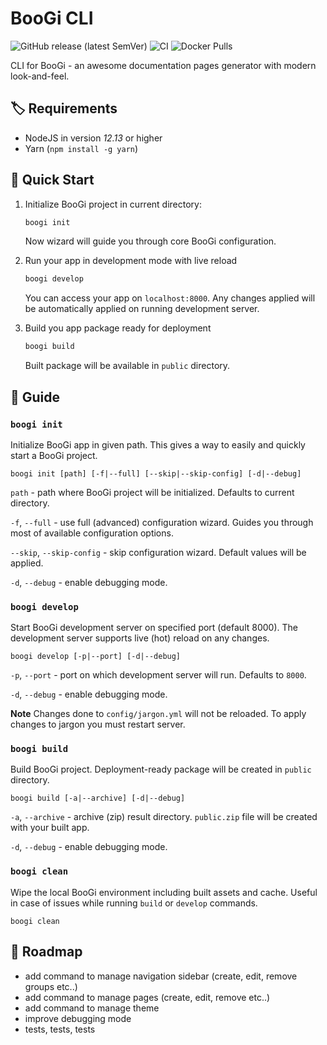 # BooGi CLI

![GitHub release (latest SemVer)](https://img.shields.io/github/v/release/filipowm/boogi-cli)
![CI](https://github.com/filipowm/boogi-cli/workflows/CI/badge.svg)
![Docker Pulls](https://img.shields.io/docker/pulls/filipowm/boogi)

CLI for BooGi - an awesome documentation pages generator 
with modern look-and-feel.

## :label: Requirements

- NodeJS in version _12.13_ or higher
- Yarn (`npm install -g yarn`)

## :rocket: Quick Start

1. Initialize BooGi project in current directory:
   ```bash
   boogi init
   ```
   Now wizard will guide you through core BooGi
   configuration.

2. Run your app in development mode with live reload
   ```bash
   boogi develop
   ```
   You can access your app on `localhost:8000`. Any changes
   applied will be automatically applied on running
   development server.

3. Build you app package ready for deployment
   ```bash
   boogi build
   ```
   Built package will be available in `public` directory.

## :book: Guide

### `boogi init`

Initialize BooGi app in given path. This gives a way to easily and quickly
start a BooGi project.

```
boogi init [path] [-f|--full] [--skip|--skip-config] [-d|--debug]
```

`path` - path where BooGi project will be initialized. Defaults to current directory.

`-f`, `--full` - use full (advanced) configuration wizard. Guides you through most of available configuration options.

`--skip`, `--skip-config` - skip configuration wizard. Default values will be applied.

`-d`, `--debug` - enable debugging mode.

### `boogi develop`

Start BooGi development server on specified port (default 8000).
The development server supports live (hot) reload on any changes.

```
boogi develop [-p|--port] [-d|--debug]
```
`-p`, `--port` - port on which development server will run. Defaults to `8000`.

`-d`, `--debug` - enable debugging mode.

**Note** Changes done to `config/jargon.yml` will not be reloaded.
To apply changes to jargon you must restart server.

### `boogi build`

Build BooGi project. Deployment-ready package will be created
in `public` directory.

```
boogi build [-a|--archive] [-d|--debug]
```

`-a`, `--archive` - archive (zip) result directory. `public.zip` file will be created
with your built app.

`-d`, `--debug` - enable debugging mode.

### `boogi clean`

Wipe the local BooGi environment including built assets and cache.
Useful in case of issues while running `build` or `develop` commands.

```
boogi clean
```

## :construction_worker: Roadmap

- add command to manage navigation sidebar (create, edit, remove groups etc..)
- add command to manage pages (create, edit, remove etc..)
- add command to manage theme
- improve debugging mode
- tests, tests, tests
